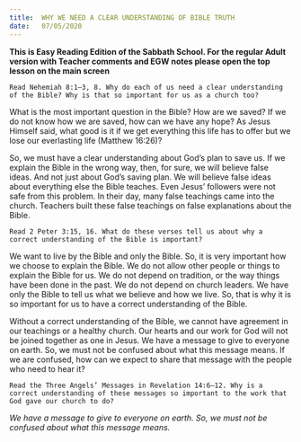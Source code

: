 ```yaml
---
title:  WHY WE NEED A CLEAR UNDERSTANDING OF BIBLE TRUTH
date:   07/05/2020
---
```


**This is Easy Reading Edition of the Sabbath School. For the regular Adult version with Teacher comments and EGW notes please open the top lesson on the main screen** 

`Read Nehemiah 8:1–3, 8. Why do each of us need a clear understanding of the Bible? Why is that so important for us as a church too?`

What is the most important question in the Bible? How are we saved? If we do not know how we are saved, how can we have any hope? As Jesus Himself said, what good is it if we get everything this life has to offer but we lose our everlasting life (Matthew 16:26)?

So, we must have a clear understanding about God’s plan to save us. If we explain the Bible in the wrong way, then, for sure, we will believe false ideas. And not just about God’s saving plan. We will believe false ideas about everything else the Bible teaches. Even Jesus’ followers were not safe from this problem. In their day, many false teachings came into the church. Teachers built these false teachings on false explanations about the Bible.

`Read 2 Peter 3:15, 16. What do these verses tell us about why a correct understanding of the Bible is important?`

We want to live by the Bible and only the Bible. So, it is very important how we choose to explain the Bible. We do not allow other people or things to explain the Bible for us. We do not depend on tradition, or the way things have been done in the past. We do not depend on church leaders. We have only the Bible to tell us what we believe and how we live. So, that is why it is so important for us to have a correct understanding of the Bible.

Without a correct understanding of the Bible, we cannot have agreement in our teachings or a healthy church. Our hearts and our work for God will not be joined together as one in Jesus. We have a message to give to everyone on earth. So, we must not be confused about what this message means. If we are confused, how can we expect to share that message with the people who need to hear it?

`Read the Three Angels’ Messages in Revelation 14:6–12. Why is a correct understanding of these messages so important to the work that God gave our church to do?`

_We have a message to give to everyone on earth. So, we must not be confused about what this message means._
